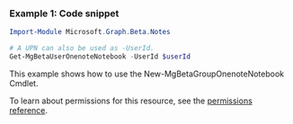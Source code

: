 ### Example 1: Code snippet

```powershell
Import-Module Microsoft.Graph.Beta.Notes

# A UPN can also be used as -UserId.
Get-MgBetaUserOnenoteNotebook -UserId $userId
```
This example shows how to use the New-MgBetaGroupOnenoteNotebook Cmdlet.

To learn about permissions for this resource, see the [permissions reference](/graph/permissions-reference).

